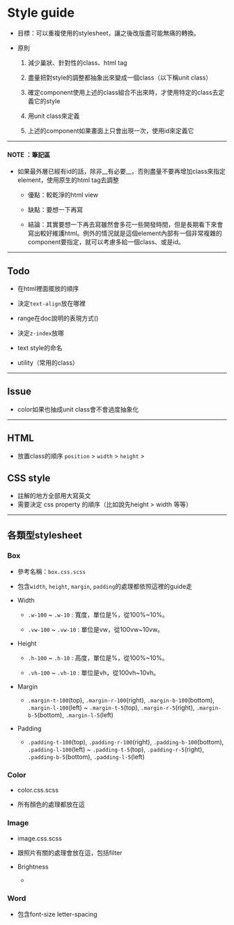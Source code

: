 # Style guide

- 目標：可以重複使用的stylesheet，讓之後改版盡可能無痛的轉換。

- 原則
    
    1. 減少巢狀、針對性的class、html tag

    2. 盡量把對style的調整都抽象出來變成一個class（以下稱unit class）

    3. 確定component使用上述的class組合不出來時，才使用特定的class去定義它的style

    4. 用unit class來定義

    5. 上述的component如果畫面上只會出現一次，使用id來定義它

-----

#### NOTE ：筆記區

- 如果最外層已經有id的話，除非__有必要__，否則盡量不要再增加class來指定element，使用原生的html tag去調整

    - 優點：較乾淨的html view

    - 缺點：要想一下再寫

    - 結論：其實要想一下再去寫雖然會多花一些開發時間，但是長期看下來會寫出較好維護html。例外的情況就是這個element內部有一個非常複雜的component要指定，就可以考慮多給一個class、或是id。

-----

## Todo

- 在html裡面擺放的順序

- 決定`text-align`放在哪裡

- range在doc說明的表現方式()

- 決定`z-index`放哪

- text style的命名

- utility（常用的class）


-----

## Issue

- color如果也抽成unit class會不會過度抽象化


-----

## HTML

- 放置class的順序 `position` > `width` > `height` >

## CSS style

- 註解的地方全部用大寫英文
- 需要決定 css property 的順序（比如說先height > width 等等）

-----

## 各類型stylesheet

### Box

- 參考名稱：`box.css.scss`

- 包含`width`, `height`, `margin`, `padding`的處理都依照這裡的guide走


- Width
    
    - `.w-100` ~ `.w-10` : 寬度，單位是%，從100%~10%。

    - `.vw-100` ~ `.vw-10` : 單位是vw，從100vw~10vw。

- Height

    - `.h-100` ~ `.h-10` : 高度，單位是%，從100%~10%。

    - `.vh-100` ~ `.vh-10` : 單位是vh，從100vh~10vh。

- Margin 

    - `.margin-t-100`(top), `.margin-r-100`(right), `.margin-b-100`(bottom), 
    `.margin-l-100`(left) ~ `.margin-t-5`(top), `.margin-r-5`(right), `.margin-b-5`(bottom), `.margin-l-5`(left)

- Padding

    - `.padding-t-100`(top), `.padding-r-100`(right), `.padding-b-100`(bottom), 
    `.padding-l-100`(left) ~ `.padding-t-5`(top), `.padding-r-5`(right), `.padding-b-5`(bottom), `.padding-l-5`(left)


### Color

- color.css.scss

- 所有顏色的處理都放在這


### Image

- image.css.scss

- 跟照片有關的處理會放在這，包括filter

- Brightness

    - 

### Word

- 包含font-size letter-spacing

